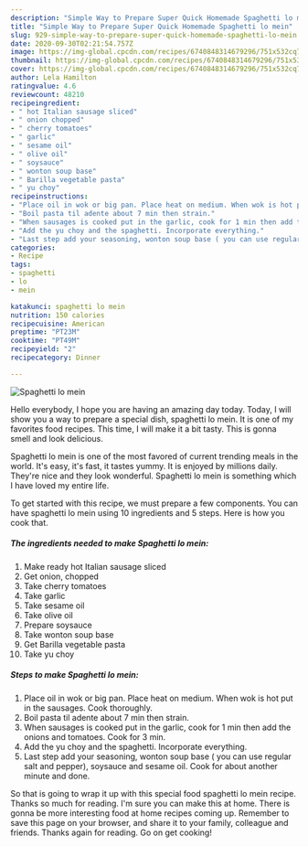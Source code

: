 ```yaml
---
description: "Simple Way to Prepare Super Quick Homemade Spaghetti lo mein"
title: "Simple Way to Prepare Super Quick Homemade Spaghetti lo mein"
slug: 929-simple-way-to-prepare-super-quick-homemade-spaghetti-lo-mein
date: 2020-09-30T02:21:54.757Z
image: https://img-global.cpcdn.com/recipes/6740848314679296/751x532cq70/spaghetti-lo-mein-recipe-main-photo.jpg
thumbnail: https://img-global.cpcdn.com/recipes/6740848314679296/751x532cq70/spaghetti-lo-mein-recipe-main-photo.jpg
cover: https://img-global.cpcdn.com/recipes/6740848314679296/751x532cq70/spaghetti-lo-mein-recipe-main-photo.jpg
author: Lela Hamilton
ratingvalue: 4.6
reviewcount: 48210
recipeingredient:
- " hot Italian sausage sliced"
- " onion chopped"
- " cherry tomatoes"
- " garlic"
- " sesame oil"
- " olive oil"
- " soysauce"
- " wonton soup base"
- " Barilla vegetable pasta"
- " yu choy"
recipeinstructions:
- "Place oil in wok or big pan. Place heat on medium. When wok is hot put in the sausages. Cook thoroughly."
- "Boil pasta til adente about 7 min then strain."
- "When sausages is cooked put in the garlic, cook for 1 min then add the onions and tomatoes. Cook for 3 min."
- "Add the yu choy and the spaghetti. Incorporate everything."
- "Last step add your seasoning, wonton soup base ( you can use regular salt and pepper), soysauce and sesame oil. Cook for about another minute and done."
categories:
- Recipe
tags:
- spaghetti
- lo
- mein

katakunci: spaghetti lo mein 
nutrition: 150 calories
recipecuisine: American
preptime: "PT23M"
cooktime: "PT49M"
recipeyield: "2"
recipecategory: Dinner

---
```



![Spaghetti lo mein](https://img-global.cpcdn.com/recipes/6740848314679296/751x532cq70/spaghetti-lo-mein-recipe-main-photo.jpg)

Hello everybody, I hope you are having an amazing day today. Today, I will show you a way to prepare a special dish, spaghetti lo mein. It is one of my favorites food recipes. This time, I will make it a bit tasty. This is gonna smell and look delicious.



Spaghetti lo mein is one of the most favored of current trending meals in the world. It's easy, it's fast, it tastes yummy. It is enjoyed by millions daily. They're nice and they look wonderful. Spaghetti lo mein is something which I have loved my entire life.


To get started with this recipe, we must prepare a few components. You can have spaghetti lo mein using 10 ingredients and 5 steps. Here is how you cook that.

<!--inarticleads1-->

##### The ingredients needed to make Spaghetti lo mein:

1. Make ready  hot Italian sausage sliced
1. Get  onion, chopped
1. Take  cherry tomatoes
1. Take  garlic
1. Take  sesame oil
1. Take  olive oil
1. Prepare  soysauce
1. Take  wonton soup base
1. Get  Barilla vegetable pasta
1. Take  yu choy




<!--inarticleads2-->

##### Steps to make Spaghetti lo mein:

1. Place oil in wok or big pan. Place heat on medium. When wok is hot put in the sausages. Cook thoroughly.
1. Boil pasta til adente about 7 min then strain.
1. When sausages is cooked put in the garlic, cook for 1 min then add the onions and tomatoes. Cook for 3 min.
1. Add the yu choy and the spaghetti. Incorporate everything.
1. Last step add your seasoning, wonton soup base ( you can use regular salt and pepper), soysauce and sesame oil. Cook for about another minute and done.




So that is going to wrap it up with this special food spaghetti lo mein recipe. Thanks so much for reading. I'm sure you can make this at home. There is gonna be more interesting food at home recipes coming up. Remember to save this page on your browser, and share it to your family, colleague and friends. Thanks again for reading. Go on get cooking!
